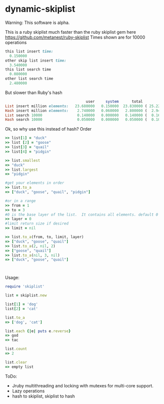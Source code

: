 dynamic-skiplist
================

Warning: This software is alpha.

This is a ruby skiplist much faster than the ruby skiplist gem here https://github.com/metanest/ruby-skiplist
Times shown are for 10000 operations
```ruby
this list insert time: 
  0.150000
other skip list insert time: 
  3.540000
this list search time
  0.080000
other list search time
  2.480000
```
But slower than Ruby's hash
```ruby 
                                     user     system      total        real
List insert million elements:   23.680000   0.150000  23.830000 ( 25.223663)
Hash insert million elements:    2.740000   0.060000   2.800000 (  2.949170)
List search 10000                0.140000   0.000000   0.140000 (  0.169945)
Hash search 10000                0.050000   0.000000   0.050000 (  0.104777)

```
Ok, so why use this instead of hash? Order
```ruby
>> list[1] = "duck"
>> list [2] = "goose"
>> list[3] = "quail"
>> list[4] = "pidgin"

>> list.smallest
=> "duck"
>> list.largest
=> "pidgin"

#get your elements in order
>> list.to_a
=> ["duck", "goose", "quail", "pidgin"]

#or in a range
>> from = 1
>> to = 3
#0 is the base layer of the list.  It contains all elements. default 0
>> layer = 0
#limit return size if desired
>> limit = nil

>> list.to_a(from, to, limit, layer)
=> ["duck", "goose", "quail"]
>> list.to_a(2, nil, 2)
=> ["goose", "quail"]
>> list.to_a(nil, 3, nil)
=> ["duck", "goose", "quail"]




```
Usage:
``` ruby
require 'skiplist'

list = skiplist.new

list[1] = 'dog'
list[2] = 'cat'

list.to_a 
=> ['dog', 'cat']

list.each {|e| puts e.reverse}
=> god
=> tac

list.count
=> 2

list.clear
=> empty list

```

ToDo: 
- Jruby multithreading and locking with mutexes for multi-core support.
- Lazy operations
- hash to skiplist, skiplist to hash
